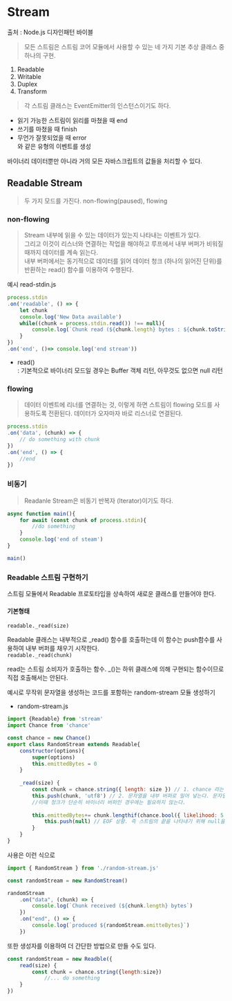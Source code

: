 # Stream
출처 : Node.js 디자인패턴 바이블
> 모든 스트림은 스트림 코어 모듈에서 사용할 수 있는 네 가지 기본 추상 클래스 중 하나의 구현.

1. Readable
2. Writable
3. Duplex
4. Transform


> 각 스트림 클래스는 EventEmitter의 인스턴스이기도 하다.    


- 읽기 가능한 스트림이 읽리를 마쳤을 때 end   
- 쓰기를 마쳤을 때 finish   
- 무언가 잘못되었을 때 error   
와 같은 유형의 이벤트를 생성 

바이너리 데이터뿐만 아니라 거의 모든 자바스크립트의 값들을 처리할 수 있다. 

## Readable Stream

> 두 가지 모드를 가진다. non-flowing(paused), flowing

### non-flowing

> Stream 내부에 읽을 수 있는 데이터가 있는지 나타내는 이벤트가 있다.    
> 그리고 이것이 리스너와 연결하는 작업을 해야하고 루프에서 내부 버퍼가 비워질 때까지 데이터를 계속 읽는다.    
> 내부 버퍼에서는 동기적으로 데이터를 읽어 데이터 청크 (하나의 읽어진 단위)를 반환하는 read() 함수를 이용하여 수행된다.    

예시 
read-stdin.js
```javascript
process.stdin
.on('readable', () => {
    let chunk
    console.log('New Data available')
    while((chunk = process.stdin.read()) !== null){
        console.log(`Chunk read (${chunk.length} bytes : ${chunk.toString()}`)
    }
})
.on('end', ()=> console.log('end stream'))
```

- read()    
: 기본적으로 바이너리 모드일 경우는 Buffer 객체 리턴, 아무것도 없으면 null 리턴


### flowing

> 데이터 이벤트에 리너를 연결하는 것, 이렇게 하면 스트림이 flowing 모드를 사용하도록 전환된다. 
> 데이터가 오자마자 바로 리스너로 연결된다. 

```javascript
process.stdin
.on('data', (chunk) => {
    // do something with chunk
})
.on('end', () => {
    //end
})
```

### 비동기 

>Readanle Stream은 비동기 반복자 (Iterator)이기도 하다.

```javascript
async function main(){
    for await (const chunk of process.stdin){
        //do something
    }
    console.log('end of steam')
}

main()

```

### Readable 스트림 구현하기
스트림 모듈에서 Readable 프로토타입을 상속하여 새로운 클래스를 만들어야 한다.

#### 기본형태
`readable._read(size)`

Readable 클래스는 내부적으로 _read() 함수를 호출하는데 이 함수는 push함수를 사용하여 내부 버퍼를 채우기 시작한다.    
`readable._read(chunk)`

read는 스트림 소비자가 호출하는 함수. _()는 하위 클래스에 의해 구현되는 함수이므로 직접 호출해서는 안된다.

예시로 무작위 문자열을 생성하는 코드를 포함하는 random-stream 모듈 생성하기

- random-stream.js

```javascript
import {Readable} from 'stream'
import Chance from 'chance'

const chance = new Chance()
export class RandomStream extends Readable{
    constructor(options){
        super(options)
        this.emittedBytes = 0
    }
    
    _read(size) {
        const chunk = chance.string({ length: size }) // 1. chance 라는 노드의 모듈을 이용하여 size와 동일한 길이의 임의의 문자열을 생성
        this.push(chunk, 'utf8') // 2. 문자열을 내부 버퍼로 밀어 넣는다. 문자열을 푸시하기 때문에 인코딩 utf8도 지정해야 한다. 
        //이때 청크가 단순히 바이너리 버퍼인 경우에는 필요하지 않는다.
        
        this.emittedBytes+= chunk.lengthif(chance.bool({ likelihood: 5 })){
            this.push(null) // EOF 상황. 즉 스트림의 끝을 나타내기 위해 null을 내부 버퍼로 푸시하여 5%의 가능성을 가지고 무작위로 스트림을 종료한다.
        }
    }
}
```

사용은 이런 식으로

```javascript
import { RandomStream } from './random-stream.js'

const randomStream = new RandomStream()

randomStream
    .on("data", (chunk) => {
        console.log(`Chunk received (${chunk.length} bytes`)
    })
    .on("end", () => {
        console.log(`produced ${randomStream.emitteBytes}`)
    })

```
또한 생성자를 이용하여 더 간단한 방법으로 만들 수도 있다.

```javascript
const randomStream = new Readble({
    read(size) {
        const chunk = chance.string({length:size})
            //... do something 
    }
})
```


